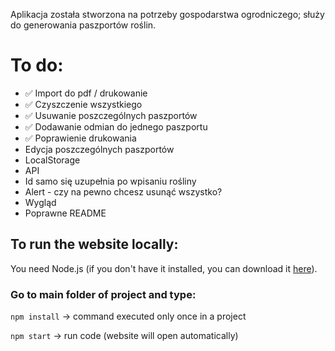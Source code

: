 Aplikacja została stworzona na potrzeby gospodarstwa ogrodniczego; służy do generowania paszportów roślin.

# To do:
- ✅ Import do pdf / drukowanie
- ✅ Czyszczenie wszystkiego
- ✅ Usuwanie poszczególnych paszportów
- ✅ Dodawanie odmian do jednego paszportu
- ✅ Poprawienie drukowania
- Edycja poszczególnych paszportów
- LocalStorage
- API
- Id samo się uzupełnia po wpisaniu rośliny
- Alert - czy na pewno chcesz usunąć wszystko?
- Wygląd
- Poprawne README

## To run the website locally:

You need Node.js (if you don't have it installed, you can download it [here](https://nodejs.org/en/)).

### Go to main folder of project and type:

`npm install` -> command executed only once in a project

`npm start` -> run code (website will open automatically)